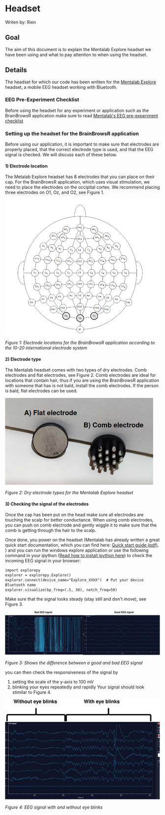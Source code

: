 # Headset

Writen by: Rien

## Goal

The aim of this document is to explain the Mentalab Explore headset we have been using and what to pay attention to when using the headset. 

## Details

The headset for which our code has been written for the [Mentalab Explore](https://mentalab.com/) headset, a mobile EEG headset working with Bluetooth. 

### EEG Pre-Experiment Checklist

Before using the headset for any experiment or application such as the BrainBrowsR application make sure to read [Mentalab's EEG pre-experiment checklist ](https://wiki.mentalab.com/user-guide/eeg-pre-experiment-checklist/) 

### Setting up the headset for the BrainBrowsR application

Before using our application, it is important to make sure that electrodes are properly placed, that the correct electrode type is used, and that the EEG signal is checked. We will discuss each of these below. 

#### 1) Electrode location

The Metalab Explore headset has 8 electrodes that you can place on their cap. For the BrainBrowsR application, which uses visual stimulation, we need to place the electrodes on the occipital cortex. We recommend placing three electrodes on O1, Oz, and O2, see Figure 1. 

![alt text](./images/electrode_selection.jpg)

*Figure 1: Electrode locations for the BrainBrowsR application according to the 10-20 international electrode system*

#### 2) Electrode type

The Mentalab headset comes with two types of dry electrodes. Comb electrodes and flat electrodes, see Figure 2. Comb electrodes are ideal for locations that contain hair, thus if you are using the BrainBrowsR application with someone that has is not bald, install the comb electrodes. If the person is bald, flat electrodes can be used. 

![alt text](./images/electrode_types.jpg)

*Figure 2: Dry electrode types for the Mentalab Explore headset*

#### 3) Checking the signal of the electrodes

Once the cap has been put on the head make sure all electrodes are touching the scalp for better conductance. When using comb electrodes, you can push on comb electrode and gently wiggle it to make sure that the comb is getting through the hair to the scalp. 

Once done, you power on the headset (Mentalab has already written a great quick start documentation, which you can find here: [Quick start guide (pdf)](https://wiki.mentalab.com/pdfs/Mentalab_Explore_Quick_Start_Guide.pdf). 
) and you can run the windows explore application or use the following command in your ipython ([Read how to install ipython here](https://ipython.org/install.html)) to check the incoming EEG signal in your browser: 

```
import explorepy
explorer = explorepy.Explore()
explorer.connect(device_name="Explore_XXXX")  # Put your device Bluetooth name
explorer.visualize(bp_freq=(.5, 30), notch_freq=50)
```

Make sure that the signal looks steady (stay still and don't move), see Figure 3. 

![alt text](./images/good_bad_eeg.jpg)

*Figure 3: Shows the difference between a good and bad EEG signal*

you can then check the responsiveness of the signal by 
1) setting the scale of the y-axis to 100 mV
2) blinking your eyes repeatedly and rapidly
Your signal should look stimilar to Figure 4. 

![alt text](./images/eye_blinks_EEG.jpg)

*Figure 4: EEG signal with and without eye blinks*

